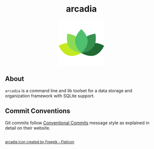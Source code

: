 <h1 align="center">arcadia</h1>

<div align="center">
	<img src="assets/arcadia.png" width="150">
</div>


## About
`arcadia` is a command line and lib toolset for a data storage and organization framework with 
SQLite support.

## Commit Conventions
Git commits follow [Conventional Commits](https://www.conventionalcommits.org) message style as
explained in detail on their website.

<br/>
<sup>
    <a href="https://www.flaticon.com/free-icons/leaf" title="leaf icons">
        arcadia icon created by Freepik - Flaticon
    </a>
</sup>
